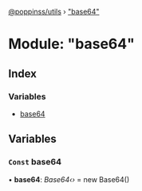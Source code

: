 [@poppinss/utils](../README.md) › ["base64"](_base64_.md)

# Module: "base64"

## Index

### Variables

* [base64](_base64_.md#const-base64)

## Variables

### `Const` base64

• **base64**: *Base64‹›* = new Base64()

